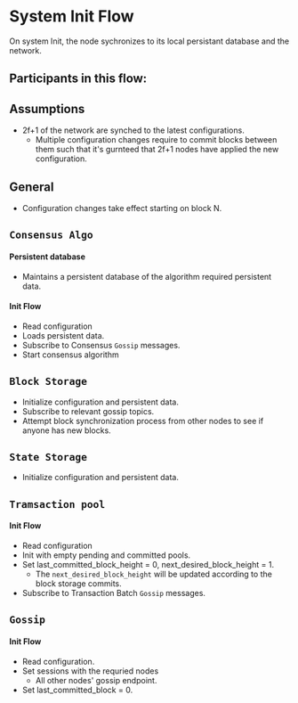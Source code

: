 # System Init Flow

On system Init, the node sychronizes to its local persistant database and the network.

## Participants in this flow:
<!--
* Persistent services
  * `Consensus Algo`
  * `Block Storage`
  * `State Storage`

* Non-persistent services
  * `Transaction Pool`
  * `Gossip`

* Stateless services
  * `Consensus Builder`
  * `Virtual Machine`
  * `Processors`
  * `Public API`
-->

## Assumptions
* 2f+1 of the network are synched to the latest configurations.
  * Multiple configuration changes require to commit blocks between them such that it's gurnteed that 2f+1 nodes have applied the new configuration.

## General
* Configuration changes take effect starting on block N.


## `Consensus Algo`

#### Persistent database
* Maintains a persistent database of the algorithm required persistent data.

#### Init Flow
* Read configuration
* Loads persistent data.
* Subscribe to Consensus `Gossip` messages.
* Start consensus algorithm


## `Block Storage`

* Initialize configuration and persistent data.
* Subscribe to relevant gossip topics.
* Attempt block synchronization process from other nodes to see if anyone has new blocks.

## `State Storage`

* Initialize configuration and persistent data.

## `Tramsaction pool`

#### Init Flow
* Read configuration
* Init with empty pending and committed pools.
* Set last_committed_block_height = 0, next_desired_block_height = 1.
    * The `next_desired_block_height` will be updated according to the block storage commits.
* Subscribe to Transaction Batch `Gossip` messages.


## `Gossip`

#### Init Flow
* Read configuration.
* Set sessions with the requried nodes
    * All other nodes' gossip endpoint.
* Set last_committed_block = 0.

